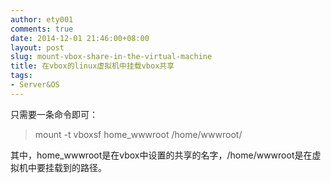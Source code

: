 ```yaml
---
author: ety001
comments: true
date: 2014-12-01 21:46:00+08:00
layout: post
slug: mount-vbox-share-in-the-virtual-machine
title: 在vbox的linux虚拟机中挂载vbox共享
tags:
- Server&OS
---
```


只需要一条命令即可：

> mount -t vboxsf home_wwwroot /home/wwwroot/

其中，home_wwwroot是在vbox中设置的共享的名字，/home/wwwroot是在虚拟机中要挂载到的路径。

